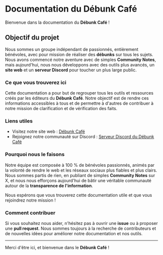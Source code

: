 ﻿# Documentation du Débunk Café

Bienvenue dans la documentation du **Débunk Café** !

## Objectif du projet

Nous sommes un groupe indépendant de passionnés, entièrement bénévoles, avec pour mission de réaliser des **débunks** sur tous les sujets. Nous avons commencé notre aventure avec de simples **Community Notes**, mais aujourd'hui, nous nous développons avec des outils plus avancés, un **site web** et un **serveur Discord** pour toucher un plus large public.

### Ce que vous trouverez ici

Cette documentation a pour but de regrouper tous les outils et ressources créés par les éditeurs du **Débunk Café**. Notre objectif est de rendre ces informations accessibles à tous et de permettre à d'autres de contribuer à notre mission de clarification et de vérification des faits.

### Liens utiles

- Visitez notre site web : [Débunk Café](https://debunkcafe.fr)
- Rejoignez notre communauté sur Discord : [Serveur Discord du Débunk Café](https://debunkcafe.fr/discord)

### Pourquoi nous le faisons

Notre équipe est composée à 100 % de bénévoles passionnés, animés par la volonté de rendre le web et les réseaux sociaux plus fiables et plus clairs. Nous sommes partis de rien, en publiant de simples **Community Notes** sur X, et nous nous efforçons aujourd'hui de bâtir une véritable communauté autour de la **transparence de l'information**.

Nous espérons que vous trouverez cette documentation utile et que vous rejoindrez notre mission !

### Comment contribuer

Si vous souhaitez nous aider, n'hésitez pas à ouvrir une **issue** ou à proposer une **pull request**. Nous sommes toujours à la recherche de contributeurs et de nouvelles idées pour améliorer notre documentation et nos outils.

---

Merci d'être ici, et bienvenue dans le **Débunk Café** !
